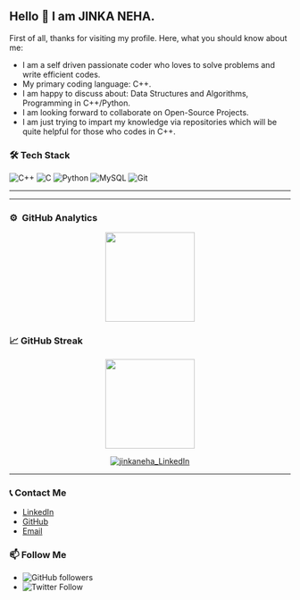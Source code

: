 ## Hello 👋 I am JINKA NEHA.



First of all, thanks for visiting my profile. Here, what you should know about me:

- I am a self driven passionate coder who loves to solve problems and write efficient codes.
- My primary coding language: C++.
- I am happy to discuss about: Data Structures and Algorithms, Programming in C++/Python.
- I am looking forward to collaborate on Open-Source Projects.
- I am just trying to impart my knowledge via repositories which will be quite helpful for those who codes in C++. 

<!-- ----------- TECH STACK SECTION ------------ -->


<!-- ----------- TECH STACK SECTION ------------ -->

### 🛠️ Tech Stack
![C++](https://img.shields.io/badge/C%2B%2B-%2300599C.svg?style=for-the-badge&logo=c%2B%2B&logoColor=white)
![C](https://img.shields.io/badge/C-%2300599C.svg?style=for-the-badge&logo=c&logoColor=white)
![Python](https://img.shields.io/badge/python-3670A0?style=for-the-badge&logo=python&logoColor=ffdd54) 
![MySQL](https://img.shields.io/badge/mysql-%2300f.svg?style=for-the-badge&logo=mysql&logoColor=white) 
![Git](https://img.shields.io/badge/git-%23F05033.svg?style=for-the-badge&logo=git&logoColor=white)

<hr>

<!-- ----------- TECH STACK SECTION END------------ -->


<hr>

<!-- ----------- TECH STACK SECTION END------------ -->


### ⚙️ &nbsp;GitHub Analytics
<p align="center">
<a href="https://github.com/jinkaneha">
  <img height="160em" src="https://github-readme-stats-eight-theta.vercel.app/api?username=jinkaneha&show_icons=true&theme=algolia&include_all_commits=true&count_private=true"/>
  
  

</a>
</p>


### 📈 GitHub Streak
<p align="center">
  <img height="160em" src="https://github-readme-streak-stats.herokuapp.com/?user=jinkaneha&theme=algolia"/>
</p>





<p align="center"> <a href="https://www.linkedin.com/in/jinka-neha-a97353245/" target="blank"><img align="center" src="https://img.shields.io/badge/LinkedIn-0077B5?style=for-the-badge&logo=linkedin&logoColor=white" alt="jinkaneha_LinkedIn"/></a>
</p>

<hr>

<!-- ----------- CONNECT WITH ME SECTION END ------------ -->



### 📞 Contact Me
- [LinkedIn](https://www.linkedin.com/in/jinka-neha-a97353245/)
- [GitHub](https://github.com/jinkaneha)
- [Email](mailto:nehasrinivas1107@gmail.com)

### 📫 Follow Me
- ![GitHub followers](https://img.shields.io/github/followers/jinkaneha?label=Follow&style=social) 
- ![Twitter Follow](https://img.shields.io/twitter/follow/yourhandle?style=social)
